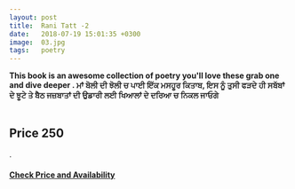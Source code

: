```yaml
---
layout: post
title:  Rani Tatt -2
date:   2018-07-19 15:01:35 +0300
image:  03.jpg
tags:   poetry
---
```

<strong>This book is an awesome collection of poetry you'll love these grab one and dive deeper .
ਮਾਂ ਬੋਲੀ ਦੀ ਝੋਲੀ ਚ ਪਾਈ ਇੱਕ ਮਸਹੂਰ ਕਿਤਾਬ, ਇਸ ਨੂੰ ਤੁਸੀ ਫੜਦੇ ਹੀ ਸਬੱਬਾਂ ਦੇ ਝੂਟੇ ਤੇ ਬੈਠ ਜਜ਼ਬਾਤਾਂ ਦੀ ਉਡਾਰੀ ਲਈ ਖਿਆਲਾਂ ਦੇ ਦਰਿਆ ਚ ਨਿਕਲ ਜਾਓਗੇ</strong><br><br>

<h2>Price 250 </h2>.<br>

<h4><a class="add-cart cart1" href="/zolan/Books#2"><b>Check Price and Availability</b></a></h4>

<body>
 <script src="{{ site.baseurl }}/js/main.js"></script>
 </body>